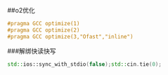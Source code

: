##o2优化
```C++ {.line-numbers} 
#pragma GCC optimize(1)
#pragma GCC optimize(2)
#pragma GCC optimize(3,"Ofast","inline")

```
###解绑快读快写
```C++ {.line-numbers} 
std::ios::sync_with_stdio(false);std::cin.tie(0);
```